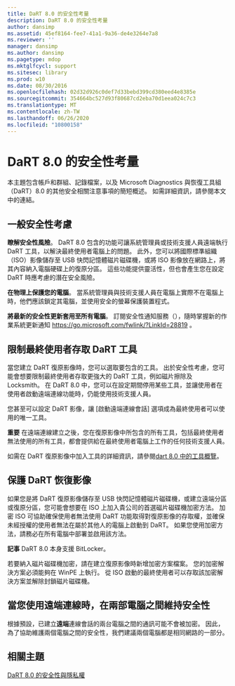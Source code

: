 ```yaml
---
title: DaRT 8.0 的安全性考量
description: DaRT 8.0 的安全性考量
author: dansimp
ms.assetid: 45ef8164-fee7-41a1-9a36-de4e3264e7a8
ms.reviewer: ''
manager: dansimp
ms.author: dansimp
ms.pagetype: mdop
ms.mktglfcycl: support
ms.sitesec: library
ms.prod: w10
ms.date: 08/30/2016
ms.openlocfilehash: 02d32d926c0def7d33bebd399cd380eed4e8385e
ms.sourcegitcommit: 354664bc527d93f80687cd2eba70d1eea024c7c3
ms.translationtype: MT
ms.contentlocale: zh-TW
ms.lasthandoff: 06/26/2020
ms.locfileid: "10800158"
---
```

# DaRT 8.0 的安全性考量


本主題包含帳戶和群組、記錄檔案，以及 Microsoft Diagnostics 與恢復工具組（DaRT）8.0 的其他安全相關注意事項的簡短概述。 如需詳細資訊，請參閱本文中的連結。

## 一般安全性考慮


**瞭解安全性風險**。 DaRT 8.0 包含的功能可讓系統管理員或技術支援人員遠端執行 DaRT 工具，以解決最終使用者電腦上的問題。 此外，您可以將國際標準組織（ISO）影像儲存至 USB 快閃記憶體磁片磁碟機，或將 ISO 影像放在網路上，將其內容納入電腦硬碟上的復原分區。 這些功能提供靈活性，但也會產生您在設定 DaRT 時應考慮的潛在安全風險。

**在物理上保護您的電腦**。 當系統管理員與技術支援人員在電腦上實際不在電腦上時，他們應該鎖定其電腦，並使用安全的螢幕保護裝置程式。

**將最新的安全性更新套用至所有電腦**。 訂閱安全性通知服務（），隨時掌握新的作業系統更新通知 <https://go.microsoft.com/fwlink/?LinkId=28819> 。

## 限制最終使用者存取 DaRT 工具


當您建立 DaRT 復原影像時，您可以選取要包含的工具。 出於安全性考慮，您可能會想要限制最終使用者存取更強大的 DaRT 工具，例如磁片擦除及 Locksmith。 在 DaRT 8.0 中，您可以在設定期間停用某些工具，並讓使用者在使用者啟動遠端連線功能時，仍能使用技術支援人員。

您甚至可以設定 DaRT 影像，讓 [啟動遠端連線會話] 選項成為最終使用者可以使用的唯一工具。

**重要** 在遠端連線建立之後，您在復原影像中所包含的所有工具，包括最終使用者無法使用的所有工具，都會提供給在最終使用者電腦上工作的任何技術支援人員。

 

如需在 DaRT 復原影像中加入工具的詳細資訊，請參閱[dart 8.0 中的工具概覽](overview-of-the-tools-in-dart-80-dart-8.md)。

## 保護 DaRT 恢復影像


如果您是將 DaRT 復原影像儲存至 USB 快閃記憶體磁片磁碟機，或建立遠端分區或復原分區，您可能會想要在 ISO 上加入貴公司的首選磁片磁碟機加密方法。 加密 ISO 可協助確保使用者無法使用 DaRT 功能取得對復原影像的存取權，並確保未經授權的使用者無法在屬於其他人的電腦上啟動到 DaRT。 如果您使用加密方法，請務必在所有電腦中部署並啟用該方法。

**記事** DaRT 8.0 本身支援 BitLocker。

 

若要納入磁片磁碟機加密，請在建立復原影像時新增加密方案檔案。 您的加密解決方案必須能夠在 WinPE 上執行。 從 ISO 啟動的最終使用者可以存取該加密解決方案並解除封鎖磁片磁碟機。

## 當您使用遠端連線時，在兩部電腦之間維持安全性


根據預設，已建立**遠端**連線會話的兩台電腦之間的通訊可能不會被加密。 因此，為了協助維護兩個電腦之間的安全性，我們建議兩個電腦都是相同網路的一部分。

## 相關主題


[DaRT 8.0 的安全性與隱私權](security-and-privacy-for-dart-80-dart-8.md)

 

 





